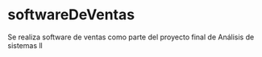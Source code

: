 # softwareDeVentas
Se realiza software de ventas como parte del proyecto final de Análisis de sistemas ll
